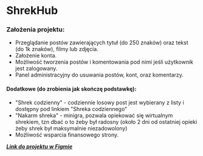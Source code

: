 # ShrekHub



### Założenia projektu:
- Przeglądanie postów zawierających tytuł (do 250 znaków) oraz tekst (do 1k znaków), filmy lub zdjęcia.
- Założenie konta.
- Możliwość tworzenia postów i komentowania pod nimi jeśli użytkownik jest zalogowany.
- Panel administracyjny do usuwania postów, kont, oraz komentarzy.

#### Dodatkowe (do zrobienia jak skończę podstawkę):
- "Shrek codzienny" - codziennie losowy post jest wybierany z listy i dostępny pod linkiem "Shreka codziennego"
- "Nakarm shreka" - minigra, pozwala opiekować się wirtualnym shrekiem, tzn dbać o to żeby był radosny (około 2 dni od ostatniej opieki żeby shrek był maksymalnie niezadowolony)
- Możliwość wsparcia finansowego strony.

***[Link do projektu w Figmie](https://www.figma.com/proto/xgsBZYRTZ3Jm7AWBM7xoUP/Untitled?node-id=1%3A2&scaling=min-zoom&page-id=0%3A1&starting-point-node-id=14%3A93)***
